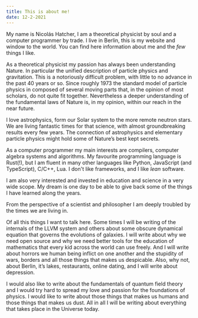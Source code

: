 ```yaml
---
title: This is about me!
date: 12-2-2021
---
```


My name is Nicolás Hatcher, I am a theoretical physicist by soul and a computer programmer by trade. I live in Berlin, this is my website and window to the world. You can find here information about me and the *few* things I like.

As a theoretical physicist my passion has always been understanding Nature. In particular the unified description of particle physics and gravitation. This is a notoriously difficult problem, with little to no advance in the past 40 years or so. Since roughly 1973 the standard model of particle physics in composed of several moving parts that, in the opinion of most scholars, do not quite fit together. Nevertheless a deeper understanding of the fundamental laws of Nature is, in my opinion, within our reach in the near future.

I love astrophysics, form our Solar system to the more remote neutron stars. We are living fantastic times for that science, with almost groundbreaking results every few years. The connection of astrophysics and elementary particle physics might hold some of Nature’s best kept secrets.

As a computer programmer my main interests are compilers, computer algebra systems and algorithms.
My favourite programming language is Rust(!), but I am fluent in many other languages like Python, JavaScript (and TypeScript), C/C++, Lua.
I don't like frameworks, and I like _lean_ software.

I am also very interested and invested in education and science in a very wide scope. My dream is one day to be able to give back some of the things I have learned along the years.

From the perspective of a scientist and philosopher I am deeply troubled by the times we are living in.

Of all this things I want to talk here. Some times I will be writing of the internals of the LLVM system and others about some obscure dynamical equation that governs the evolutions of galaxies. I will write about why we need open source and why we need better tools for the education of mathematics that every kid across the world can use freely. And I will write about horrors we human being inflict on one another and the stupidity of wars, borders and all those things that makes us despicable. Also, why not, about Berlin, it’s lakes, restaurants, online dating, and I will write about depression.

I would also like to write about the fundamentals of quantum field theory and I would try hard to spread my love and passion for the foundations of physics. I would like to write about those things that makes us humans and those things that makes us dust. All in all I will be writing about everything that takes place in the Universe today.
